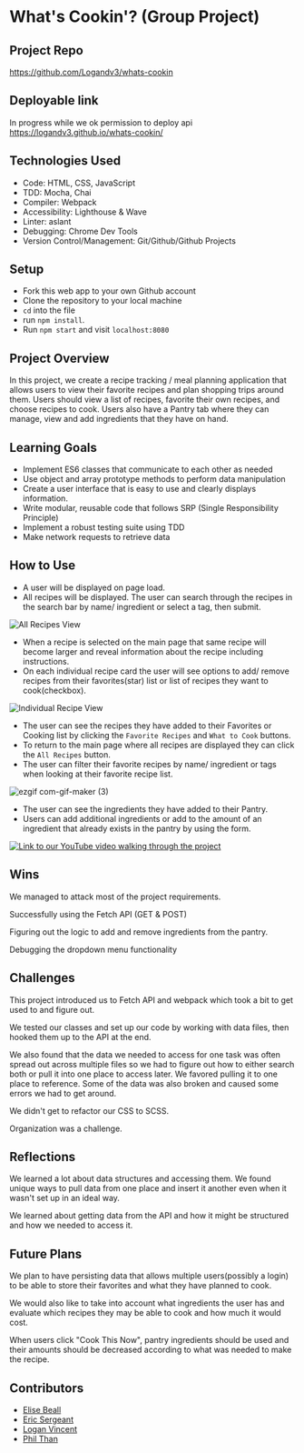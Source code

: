 # What's Cookin'? (Group Project)



## Project Repo
https://github.com/Logandv3/whats-cookin


## Deployable link
In progress while we ok permission to deploy api
https://logandv3.github.io/whats-cookin/


## Technologies Used
* Code: HTML, CSS, JavaScript
* TDD: Mocha, Chai
* Compiler: Webpack
* Accessibility: Lighthouse & Wave
* Linter: aslant
* Debugging: Chrome Dev Tools
* Version Control/Management: Git/Github/Github Projects


## Setup
- Fork this web app to your own Github account
- Clone the repository to your local machine
- `cd` into the file
- run `npm install`.
- Run `npm start` and visit `localhost:8080`


## Project Overview
In this project, we create a recipe tracking / meal planning application that allows users to view their favorite recipes and plan shopping trips around them.  Users should view a list of recipes, favorite their own recipes, and choose recipes to cook.  Users also have a Pantry tab where they can manage, view and add ingredients that they have on hand.


## Learning Goals
* Implement ES6 classes that communicate to each other as needed
* Use object and array prototype methods to perform data manipulation
* Create a user interface that is easy to use and clearly displays information.
* Write modular, reusable code that follows SRP (Single Responsibility Principle)
* Implement a robust testing suite using TDD
* Make network requests to retrieve data


## How to Use

- A user will be displayed on page load. 
- All recipes will be displayed.  The user can search through the recipes in the search bar by name/ ingredient or select a tag, then submit.

 
![All Recipes View](https://user-images.githubusercontent.com/81990507/134216738-4b21280d-5410-4f74-b2e5-97aaa2843bba.png)

- When a recipe is selected on the main page that same recipe will become larger and reveal information about the recipe including instructions.  
- On each individual recipe card the user will see options to add/ remove recipes from their favorites(star) list or list of recipes they want to cook(checkbox).

 
![Individual Recipe View](https://user-images.githubusercontent.com/81990507/134216799-507ed57f-ef7d-4256-9f64-dd221ce3f829.png)

- The user can see the recipes they have added to their Favorites or Cooking list by clicking the `Favorite Recipes` and `What to Cook` buttons.  
- To return to the main page where all recipes are displayed they can click the `All Recipes` button.  
- The user can filter their favorite recipes by name/ ingredient or tags when looking at their favorite recipe list.


![ezgif com-gif-maker (3)](https://user-images.githubusercontent.com/81990507/134220737-115ac3ce-1b23-4819-8071-95035d893fb2.gif)
- The user can see the ingredients they have added to their Pantry.  
- Users can add additional ingredients or add to the amount of an ingredient that already exists in the pantry by using the form.

[![Link to our YouTube video walking through the project](https://user-images.githubusercontent.com/724355/132463113-1fa1002d-67a2-43c7-8805-8d4865e0bb7f.gif)](https://www.youtube.com/watch?v=x6l8HccEVyo)




## Wins
We managed to attack most of the project requirements.

Successfully using the Fetch API (GET & POST)

Figuring out the logic to add and remove ingredients from the pantry.

Debugging the dropdown menu functionality


## Challenges
This project introduced us to Fetch API and webpack which took a bit to get used to and figure out.  

We tested our classes and set up our code by working with data files, then hooked them up to the API at the end.  

We also found that the data we needed to access for one task was often spread out across multiple files so we had to figure out how to either search both or pull it into one place to access later.  We favored pulling it to one place to reference.  Some of the data was also broken and caused some errors we had to get around.

We didn't get to refactor our CSS to SCSS.

Organization was a challenge.


## Reflections
We learned a lot about data structures and accessing them.  We found unique ways to pull data from one place and insert it another even when it wasn't set up in an ideal way.  

We learned about getting data from the API and how it might be structured and how we needed to access it.


## Future Plans
We plan to have persisting data that allows multiple users(possibly a login) to be able to store their favorites and what they have planned to cook.  

We would also like to take into account what ingredients the user has and evaluate which recipes they may be able to cook and how much it would cost.

When users click "Cook This Now", pantry ingredients should be used and their amounts should be decreased according to what was needed to make the recipe.



## Contributors
- [Elise Beall](https://github.com/elisebeall)
- [Eric Sergeant](https://github.com/EricSergeant)
- [Logan Vincent](https://github.com/Logandv3)
- [Phil Than](https://github.com/pthan1)
